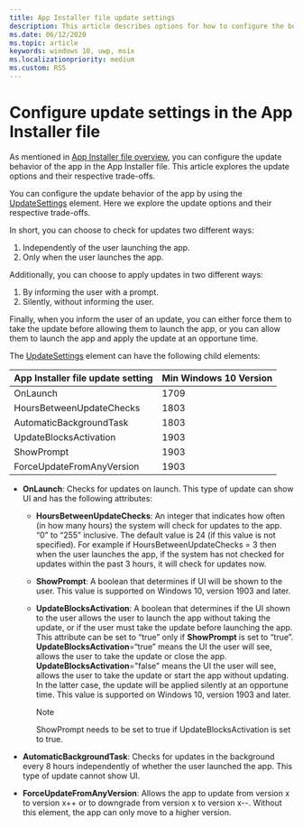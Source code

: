 ```yaml
---
title: App Installer file update settings
description: This article describes options for how to configure the behavior of app updates by using the App Installer file.
ms.date: 06/12/2020
ms.topic: article
keywords: windows 10, uwp, msix
ms.localizationpriority: medium
ms.custom: RS5
---
```


# Configure update settings in the App Installer file

As mentioned in [App Installer file overview](app-installer-file-overview.md), you can configure the update behavior of the app in the App Installer file. This article explores the update options and their respective trade-offs.

You can configure the update behavior of the app by using the [UpdateSettings](/uwp/schemas/appinstallerschema/element-update-settings) element. Here we explore the update options and their respective trade-offs.

In short, you can choose to check for updates two different ways:
1. Independently of the user launching the app.
2. Only when the user launches the app.

Additionally, you can choose to apply updates in two different ways:
1. By informing the user with a prompt.
2. Silently, without informing the user.

Finally, when you inform the user of an update, you can either force them to take the update before allowing them to launch the app, or you can allow them to launch the app and apply the update at an opportune time.


The [UpdateSettings](/uwp/schemas/appinstallerschema/element-update-settings) element can have the following child elements:

| App Installer file update setting | Min Windows 10 Version
|------------------|--------------------|
|  OnLaunch| 1709                |
|  HoursBetweenUpdateChecks| 1803                |
| AutomaticBackgroundTask | 1803 |
| UpdateBlocksActivation  | 1903 |
|  ShowPrompt | 1903 |
|  ForceUpdateFromAnyVersion | 1903 |

- **OnLaunch**: Checks for updates on launch. This type of update can show UI and has the following attributes:

    - **HoursBetweenUpdateChecks**: An integer that indicates how often (in how many hours) the system will check for updates to the app. “0” to “255” inclusive. The default value is 24 (if this value is not specified). For example if HoursBetweenUpdateChecks = 3 then when the user launches the app, if the system has not checked for updates within the past 3 hours, it will check for updates now.  

     - **ShowPrompt**: A boolean that determines if UI will be shown to the user. This value is supported on Windows 10, version 1903 and later.

     - **UpdateBlocksActivation**: A boolean that determines if the UI shown to the user allows the user to launch the app without taking the update, or if the user must take the update before launching the app. This attribute can be set to “true” only if **ShowPrompt** is set to “true”. **UpdateBlocksActivation**=“true” means the UI the user will see, allows the user to take the update or close the app. **UpdateBlocksActivation**="false" means the UI the user will see, allows the user to take the update or start the app without updating. In the latter case, the update will be applied silently at an opportune time. This value is supported on Windows 10, version 1903 and later.

        > [!NOTE]
        > ShowPrompt needs to be set to true if UpdateBlocksActivation is set to true.

- **AutomaticBackgroundTask**: Checks for updates in the background every 8 hours independently of whether the user launched the app. This type of update cannot show UI.

- **ForceUpdateFromAnyVersion**: Allows the app to update from version x to version x++ or to downgrade from version x to version x--. Without this element, the app can only move to a higher version.